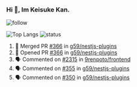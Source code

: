 ### Hi 👋, Im Keisuke Kan.

<!--
**9renpoto/9renpoto** is a ✨ _special_ ✨ repository because its `README.md` (this file) appears on your GitHub profile.

Here are some ideas to get you started:

- 🔭 I’m currently working on ...
- 🌱 I’m currently learning ...
- 👯 I’m looking to collaborate on ...
- 🤔 I’m looking for help with ...
- 💬 Ask me about ...
- 📫 How to reach me: ...
- 😄 Pronouns: ...
- ⚡ Fun fact: ...
-->

![follow](https://img.shields.io/github/followers/9renpoto?label=Follow&style=social)

![Top Langs](https://github-readme-stats.vercel.app/api/top-langs/?username=9renpoto&hide=html&layout=compact)
![status](https://github-readme-stats.vercel.app/api?username=9renpoto&show_icons=true&count_private=true&hide=issues,contribs)

<!--START_SECTION:activity-->
1. 🎉 Merged PR [#366](https://github.com/g59/nestjs-plugins/pull/366) in [g59/nestjs-plugins](https://github.com/g59/nestjs-plugins)
2. 💪 Opened PR [#366](https://github.com/g59/nestjs-plugins/pull/366) in [g59/nestjs-plugins](https://github.com/g59/nestjs-plugins)
3. 🗣 Commented on [#2315](https://github.com/9renpoto/frontend/issues/2315) in [9renpoto/frontend](https://github.com/9renpoto/frontend)
4. 🗣 Commented on [#355](https://github.com/g59/nestjs-plugins/issues/355) in [g59/nestjs-plugins](https://github.com/g59/nestjs-plugins)
5. 🗣 Commented on [#350](https://github.com/g59/nestjs-plugins/issues/350) in [g59/nestjs-plugins](https://github.com/g59/nestjs-plugins)
<!--END_SECTION:activity-->

